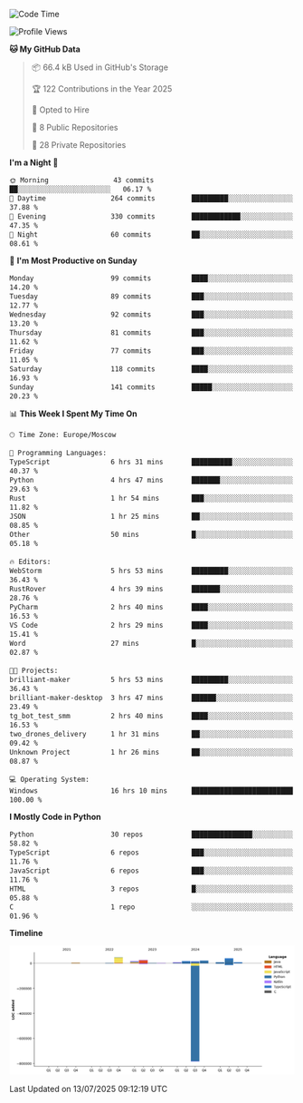 <!--START_SECTION:waka-->
![Code Time](http://img.shields.io/badge/Code%20Time-726%20hrs%2055%20mins-blue)

![Profile Views](http://img.shields.io/badge/Profile%20Views-0-blue)

**🐱 My GitHub Data** 

> 📦 66.4 kB Used in GitHub's Storage 
 > 
> 🏆 122 Contributions in the Year 2025
 > 
> 💼 Opted to Hire
 > 
> 📜 8 Public Repositories 
 > 
> 🔑 28 Private Repositories 
 > 
**I'm a Night 🦉** 

```text
🌞 Morning                43 commits          ██░░░░░░░░░░░░░░░░░░░░░░░   06.17 % 
🌆 Daytime                264 commits         █████████░░░░░░░░░░░░░░░░   37.88 % 
🌃 Evening                330 commits         ████████████░░░░░░░░░░░░░   47.35 % 
🌙 Night                  60 commits          ██░░░░░░░░░░░░░░░░░░░░░░░   08.61 % 
```
📅 **I'm Most Productive on Sunday** 

```text
Monday                   99 commits          ████░░░░░░░░░░░░░░░░░░░░░   14.20 % 
Tuesday                  89 commits          ███░░░░░░░░░░░░░░░░░░░░░░   12.77 % 
Wednesday                92 commits          ███░░░░░░░░░░░░░░░░░░░░░░   13.20 % 
Thursday                 81 commits          ███░░░░░░░░░░░░░░░░░░░░░░   11.62 % 
Friday                   77 commits          ███░░░░░░░░░░░░░░░░░░░░░░   11.05 % 
Saturday                 118 commits         ████░░░░░░░░░░░░░░░░░░░░░   16.93 % 
Sunday                   141 commits         █████░░░░░░░░░░░░░░░░░░░░   20.23 % 
```


📊 **This Week I Spent My Time On** 

```text
🕑︎ Time Zone: Europe/Moscow

💬 Programming Languages: 
TypeScript               6 hrs 31 mins       ██████████░░░░░░░░░░░░░░░   40.37 % 
Python                   4 hrs 47 mins       ███████░░░░░░░░░░░░░░░░░░   29.63 % 
Rust                     1 hr 54 mins        ███░░░░░░░░░░░░░░░░░░░░░░   11.82 % 
JSON                     1 hr 25 mins        ██░░░░░░░░░░░░░░░░░░░░░░░   08.85 % 
Other                    50 mins             █░░░░░░░░░░░░░░░░░░░░░░░░   05.18 % 

🔥 Editors: 
WebStorm                 5 hrs 53 mins       █████████░░░░░░░░░░░░░░░░   36.43 % 
RustRover                4 hrs 39 mins       ███████░░░░░░░░░░░░░░░░░░   28.76 % 
PyCharm                  2 hrs 40 mins       ████░░░░░░░░░░░░░░░░░░░░░   16.53 % 
VS Code                  2 hrs 29 mins       ████░░░░░░░░░░░░░░░░░░░░░   15.41 % 
Word                     27 mins             █░░░░░░░░░░░░░░░░░░░░░░░░   02.87 % 

🐱‍💻 Projects: 
brilliant-maker          5 hrs 53 mins       █████████░░░░░░░░░░░░░░░░   36.43 % 
brilliant-maker-desktop  3 hrs 47 mins       ██████░░░░░░░░░░░░░░░░░░░   23.49 % 
tg_bot_test_smm          2 hrs 40 mins       ████░░░░░░░░░░░░░░░░░░░░░   16.53 % 
two_drones_delivery      1 hr 31 mins        ██░░░░░░░░░░░░░░░░░░░░░░░   09.42 % 
Unknown Project          1 hr 26 mins        ██░░░░░░░░░░░░░░░░░░░░░░░   08.87 % 

💻 Operating System: 
Windows                  16 hrs 10 mins      █████████████████████████   100.00 % 
```

**I Mostly Code in Python** 

```text
Python                   30 repos            ███████████████░░░░░░░░░░   58.82 % 
TypeScript               6 repos             ███░░░░░░░░░░░░░░░░░░░░░░   11.76 % 
JavaScript               6 repos             ███░░░░░░░░░░░░░░░░░░░░░░   11.76 % 
HTML                     3 repos             █░░░░░░░░░░░░░░░░░░░░░░░░   05.88 % 
C                        1 repo              ░░░░░░░░░░░░░░░░░░░░░░░░░   01.96 % 
```



**Timeline**

![Lines of Code chart](https://raw.githubusercontent.com/adlemx/adlemx/main/assets/bar_graph.png)


 Last Updated on 13/07/2025 09:12:19 UTC
<!--END_SECTION:waka-->
